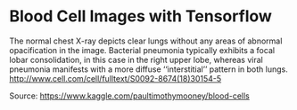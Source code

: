 # Blood Cell Images with Tensorflow

The normal chest X-ray depicts clear lungs without any areas of abnormal opacification in the image. Bacterial pneumonia typically exhibits a focal lobar consolidation, in this case in the right upper lobe, whereas viral pneumonia manifests with a more diffuse ‘‘interstitial’’ pattern in both lungs.
http://www.cell.com/cell/fulltext/S0092-8674(18)30154-5

Source: https://www.kaggle.com/paultimothymooney/blood-cells
